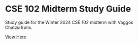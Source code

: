 # CSE 102 Midterm Study Guide

Study guide for the Winter 2024 CSE 102 midterm with Vaggos Chatziafratis.

[View Here](midterm.pdf)
